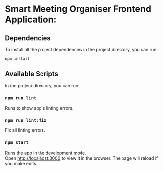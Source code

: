 # Smart Meeting Organiser Frontend Application:

## Dependencies
To install all the project dependencies in the project directory, you can run:

` npm install `

## Available Scripts
In the project directory, you can run:

### `npm run lint`

Runs to show app's linting errors.

### `npm run lint:fix`

Fix all linting errors.

### `npm start`

Runs the app in the development mode.<br />
Open [http://localhost:3000](http://localhost:3000) to view it in the browser.
The page will reload if you make edits.<br />
